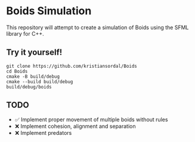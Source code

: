 # Boids Simulation

This repository will attempt to create a simulation of Boids using the SFML library for C++.

## Try it yourself!

```
git clone https://github.com/kristiansordal/Boids
cd Boids
cmake -B build/debug
cmake --build build/debug
build/debug/boids
```

## TODO
- ✅ Implement proper movement of multiple boids without rules
- ❌ Implement cohesion, alignment and separation
- ❌ Implement predators

